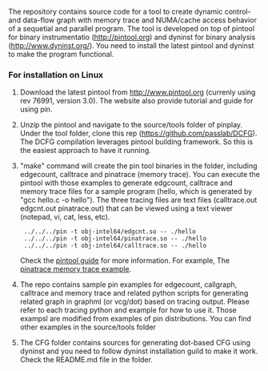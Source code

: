 The repository contains source code for a tool to create dynamic control- and 
data-flow graph with memory trace and NUMA/cache access behavior of a sequetial
and parallel program. The tool is developed on top of pintool for binary 
instrumentatio (http://pintool.org) and dyninst for binary analysis (http://www.dyninst.org/). 
You need to install the latest pintool and dyninst to make the program functional. 

### For installation on Linux

1. Download the latest pintool from http://www.pintool.org (currenly using rev 76991, version 3.0). 
The website also provide tutorial and guide for using pin.

1. Unzip the pintool and navigate to the source/tools folder of pinplay. Under the tool folder, 
clone this rep (https://github.com/passlab/DCFG). The DCFG compilation leverages pintool building framework.
So this is the easiest approach to have it running.

1. "make" command will create the pin tool binaries in the folder, including edgecount, calltrace and 
pinatrace (memory trace). You can execute the pintool with those examples to generate edgcount, calltrace and 
memory trace files for a sample program (hello, which is generated by "gcc hello.c -o hello"). The three tracing files are 
text files (calltrace.out  edgcnt.out  pinatrace.out) that can be viewed using a text viewer (notepad, vi, cat, less, etc). 

        ../../../pin -t obj-intel64/edgcnt.so -- ./hello
        ../../../pin -t obj-intel64/pinatrace.so -- ./hello
        ../../../pin -t obj-intel64/calltrace.so -- ./hello

    Check the [pintool guide](https://software.intel.com/sites/landingpage/pintool/docs/76991/Pin/html/) for more information. 
For example, The [pinatrace memory trace example](https://software.intel.com/sites/landingpage/pintool/docs/76991/Pin/html/index.html#MAddressTrace).

1. The repo contains sample pin examples for edgecount, callgraph, calltrace and memory trace and 
related python scripts for generating related graph in graphml (or vcg/dot) based on tracing output. 
Please refer to each tracing python and example for how to use it. Those exampsl are modified from 
examples of pin distributions. You can find other examples in the source/tools folder

1. The CFG folder contains sources for generating dot-based CFG using dyninst and you need to follow
dyninst installation guild to make it work. Check the README.md file in the folder.
